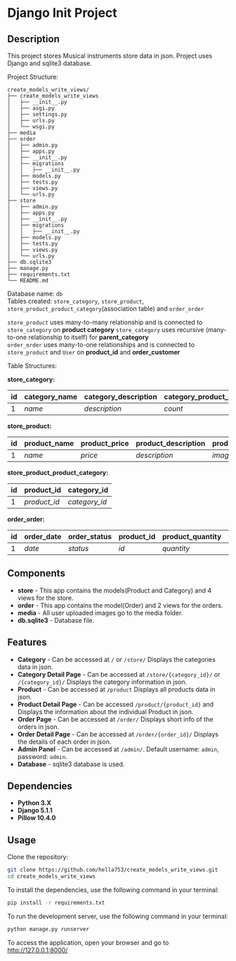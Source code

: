 # Django Init Project

## Description
This project stores Musical instruments store data in json.
Project uses Django and sqlite3 database.

Project Structure:
```
create_models_write_views/
├── create_models_write_views
│   ├── __init__.py
│   ├── asgi.py
│   ├── settings.py
│   ├── urls.py
│   └── wsgi.py
├── media
├── order
│   ├── admin.py
│   ├── apps.py
│   ├── __init__.py
│   ├── migrations
│   │   ├── __init__.py
│   ├── models.py
│   ├── tests.py
│   ├── views.py
│   └── urls.py
├── store
│   ├── admin.py
│   ├── apps.py
│   ├── __init__.py
│   ├── migrations
│   │   ├── __init__.py
│   ├── models.py
│   ├── tests.py
│   ├── views.py
│   └── urls.py
├── db.sqlite3
├── manage.py
├── requirements.txt
└── README.md

```

Database name: `db` <br>
Tables created: `store_category`, `store_product`, `store_product_product_category`(association table) and `order_order`<br>

`store_product` uses many-to-many relationship and is connected to `store_category` on **product category**
`store_category` uses recursive (many-to-one relationship to itself) for **parent_category**<br>
`order_order` uses many-to-one relationships and is connected to `store_product` and `User` on **product_id** 
and **order_customer**

Table Structures:

**store_category:**

| id | category_name | category_description | category_product_count | parent_category |
|----|---------------|----------------------|------------------------|-----------------|
| 1  | _name_        | _description_        | _count_                | _category_      |


**store_product:**

| id | product_name | product_price  | product_description | product_image |
|----|--------------|----------------|---------------------|---------------|
| 1  | _name_       | _price_        | _description_       | _image_       |


**store_product_product_category:**

| id | product_id   | category_id   |
|----|--------------|---------------|
| 1  | _product_id_ | _category_id_ |


**order_order:**

| id | order_date | order_status | product_id     | product_quantity | order_total | order_customer | order_address | order_category |
|----|------------|--------------|----------------|------------------|-------------|----------------|---------------|----------------|
| 1  | _date_     | _status_     | _id_           |   _quantity_     | _total_     | _customer_     | _address_     | _category_     |



## **Components** ##
* **store** - This app contains the models(Product and Category) and 4 views for the store.
* **order** - This app contains the model(Order) and 2 views for the orders.
* **media** - All user uploaded images go to the media folder.
* **db.sqlite3** - Database file.

## **Features** ##
* **Category** - Can be accessed at `/` or `/store/` Displays the categories data in json.
* **Category Detail Page** - Can be accessed at `/store/{category_id}/` or `/{category_id}/` Displays the category information in json.
* **Product** - Can be accessed at `/product` Displays all products data in json.
* **Product Detail Page** - Can be accessed `/product/{product_id}` and Displays the information about the individual Product in json.
* **Order Page** - Can be accessed at `/order/` Displays short info of the orders in json.
* **Order Detail Page** - Can be accessed at `/order/{order_id}/` Displays the details of each order in json.
* **Admin Panel** - Can be accessed at `/admin/`. Default username: `admin`, password: `admin`.
* **Database** - sqlite3 database is used.

## Dependencies
* **Python 3.X**
* **Django 5.1.1**
* **Pillow 10.4.0**

## Usage
Clone the repository:
```bash
git clone https://github.com/hella753/create_models_write_views.git
cd create_models_write_views
```
To install the dependencies, use the following command in your terminal:
```bash
pip install -r requirements.txt
```
To run the development server, use the following command in your terminal:
```bash
python manage.py runserver
```
To access the application, open your browser and go to http://127.0.0.1:8000/

